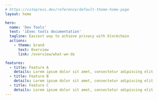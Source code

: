 ```yaml
---
# https://vitepress.dev/reference/default-theme-home-page
layout: home

hero:
  name: 'Dev Tools'
  text: 'iExec tools documentation'
  tagline: Easiest way to achieve privacy with blockchain
  actions:
    - theme: brand
      text: Overview
      link: /overview/what-we-do

features:
  - title: Feature A
    details: Lorem ipsum dolor sit amet, consectetur adipiscing elit
  - title: Feature B
    details: Lorem ipsum dolor sit amet, consectetur adipiscing elit
  - title: Feature C
    details: Lorem ipsum dolor sit amet, consectetur adipiscing elit
---
```

